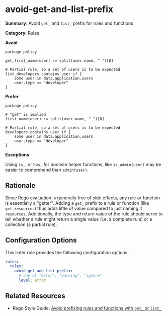# avoid-get-and-list-prefix

**Summary**: Avoid `get_` and `list_` prefix for rules and functions

**Category**: Rules

**Avoid**
```rego
package policy

get_first_name(user) := split(user.name, " ")[0]

# Partial rule, so a set of users is to be expected
list_developers contains user if {
    some user in data.application.users
    user.type == "developer"
}
```

**Prefer**
```rego
package policy

# "get" is implied
first_name(user) := split(user.name, " ")[0]

# Partial rule, so a set of users is to be expected
developers contains user if {
    some user in data.application.users
    user.type == "developer"
}
```

**Exceptions**

Using `is_`, or `has_` for boolean helper functions, like `is_admin(user)` may be easier to comprehend than
`admin(user)`.

## Rationale

Since Rego evaluation is generally free of side effects, any rule or function is essentially a "getter". Adding a
`get_` prefix to a rule or function (like `get_resources`) thus adds little of value compared to just naming it
`resources`. Additionally, the type and return value of the rule should serve to tell whether a rule might return a
single value (i.e. a complete rule) or a collection (a partial rule).

## Configuration Options

This linter rule provides the following configuration options:

```yaml
rules: 
  rules:
    avoid-get-and-list-prefix:
      # one of "error", "warning", "ignore"
      level: error
```

## Related Resources

- Rego Style Guide: [Avoid prefixing rules and functions with `get_` or `list_`](https://github.com/StyraInc/rego-style-guide#avoid-prefixing-rules-and-functions-with-get_-or-list_)
